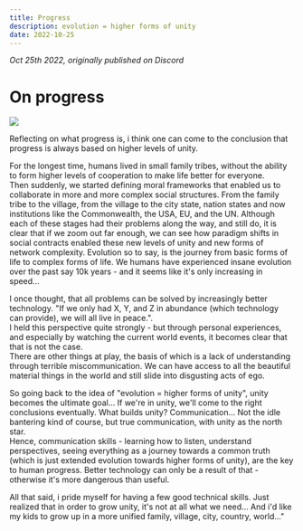 ```yaml
---
title: Progress
description: evolution = higher forms of unity
date: 2022-10-25
---
```


*Oct 25th 2022, originally published on Discord*
# On progress

![](/on-progress.png)

Reflecting on what progress is, i think one can come to the conclusion that progress is always based on higher levels of unity. 

For the longest time, humans lived in small family tribes, without the ability to form higher levels of cooperation to make life better for everyone. <br>
Then suddenly, we started defining moral frameworks that enabled us to collaborate in more and more complex social structures. 
From the family tribe to the village, from the village to the city state, nation states and now institutions like the Commonwealth, the USA, EU, and the UN. Although each of these stages had their problems along the way, and still do, it is clear that if we zoom out far enough, we can see how paradigm shifts in social contracts enabled these new levels of unity and new forms of network complexity. Evolution so to say, is the journey from basic forms of life to complex forms of life. We humans have experienced insane evolution over the past say 10k years - and it seems like it's only increasing in speed... 

I once thought, that all problems can be solved by increasingly better technology. "If we only had X, Y, and Z in abundance (which technology can provide), we will all live in peace.". <br>
I held this perspective quite strongly - but through personal experiences, and especially by watching the current world events, it becomes clear that that is not the case. <br>
There are other things at play, the basis of which is a lack of understanding through terrible miscommunication. We can have access to all the beautiful material things in the world and still slide into disgusting acts of ego. 

So going back to the idea of "evolution = higher forms of unity", unity becomes the ultimate goal... If we're in unity, we'll come to the right conclusions eventually. What builds unity? Communication... Not the idle bantering kind of course, but true communication, with unity as the north star. <br>
Hence, communication skills - learning how to listen, understand perspectives, seeing everything as a journey towards a common truth (which is just extended evolution towards higher forms of unity), are the key to human progress. Better technology can only be a result of that - otherwise it's more dangerous than useful. 

All that said, i pride myself for having a few good technical skills. Just realized that in order to grow unity, it's not at all what we need... And i'd like my kids to grow up in a more unified family, village, city, country, world..."

